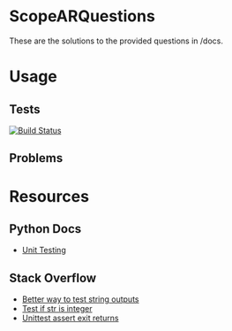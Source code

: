 # ScopeARQuestions
These are the solutions to the provided questions in /docs.
# Usage
## Tests
[![Build Status](https://travis-ci.org/dhaberst/ScopeARQuestions.svg?branch=master)](https://travis-ci.org/dhaberst/ScopeARQuestions)
## Problems
# Resources
## Python Docs
- [Unit Testing](https://docs.python.org/3.6/library/unittest.html)
## Stack Overflow
- [Better way to test string outputs](https://stackoverflow.com/questions/4219717/how-to-assert-output-with-nosetest-unittest-in-python)
- [Test if str is integer](https://stackoverflow.com/questions/4228757/python-test-if-an-argument-is-an-integer)
- [Unittest assert exit returns](https://stackoverflow.com/questions/15672151/is-it-possible-for-a-unit-test-to-assert-that-a-method-calls-sys-exit)
